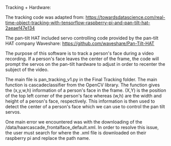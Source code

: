 Tracking + Hardware:

The tracking code was adapted from: https://towardsdatascience.com/real-time-object-tracking-with-tensorflow-raspberry-pi-and-pan-tilt-hat-2aeaef47e134

The pan-tilt HAT included servo controlling code provided by the pan-tilt HAT company Waveshare: https://github.com/waveshare/Pan-Tilt-HAT

The purpose of this software is to track a person's face during a video recording. If a person's face leaves the center of the frame, the code will prompt the servos on the pan-tilt hardware to adjust in order to recenter the subject of the video.

The main file is pan_tracking_v1.py in the Final Tracking folder. The main function is cascadeclassifier from the OpenCV library. The function gives the (x,y,w,h) information of a person's face in the frame. (X,Y) is the position of the top left corner of the person's face whereas (w,h) are the width and height of a perosn's face, respectively. This information is then used to detect the center of a person's face which we can use to control the pan tilt servos.

One main error we encountered was with the downloading of the /data/haarcascade_frontalface_default.xml. In order to resolve this issue, the user must search for where the .xml file is downloaded on their raspberry pi and replace the path name.